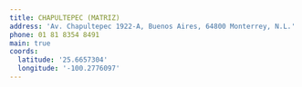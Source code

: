 ```yaml
---
title: CHAPULTEPEC (MATRIZ)
address: 'Av. Chapultepec 1922-A, Buenos Aires, 64800 Monterrey, N.L.'
phone: 01 81 8354 8491
main: true
coords:
  latitude: '25.6657304'
  longitude: '-100.2776097'
---
```


